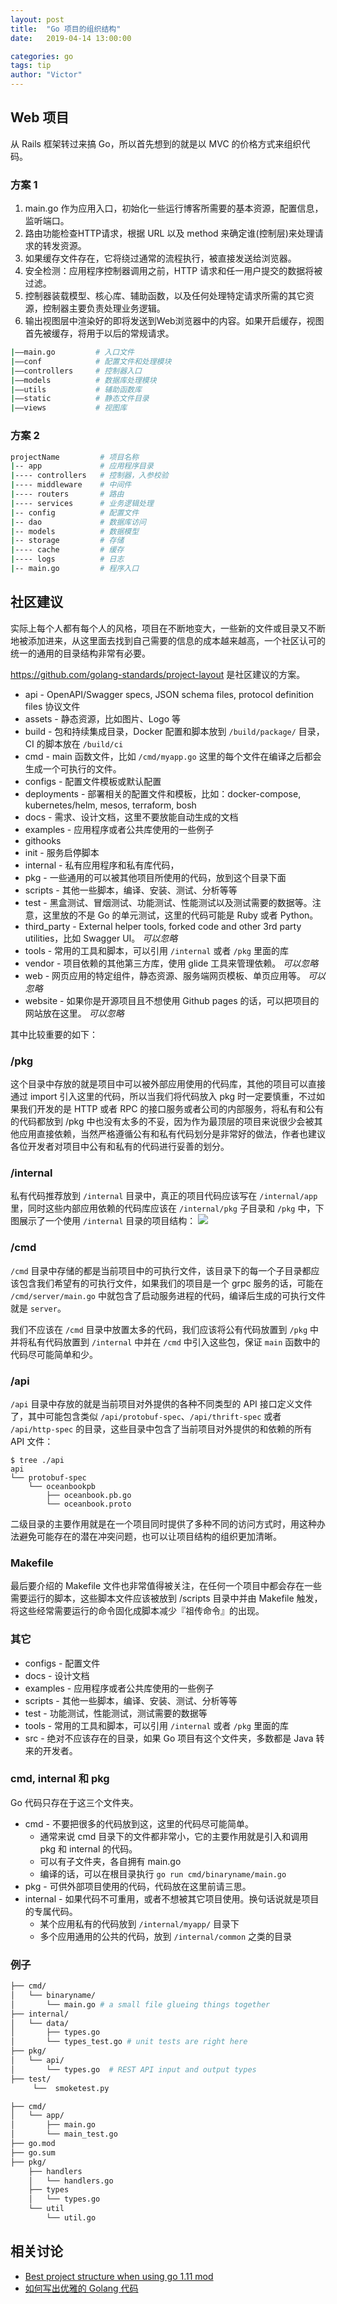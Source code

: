 ```yaml
---
layout: post
title:  "Go 项目的组织结构"
date:   2019-04-14 13:00:00

categories: go
tags: tip
author: "Victor"
---
```


## Web 项目

从 Rails 框架转过来搞 Go，所以首先想到的就是以 MVC 的价格方式来组织代码。

### 方案 1

1. main.go 作为应用入口，初始化一些运行博客所需要的基本资源，配置信息，监听端口。
2. 路由功能检查HTTP请求，根据 URL 以及 method 来确定谁(控制层)来处理请求的转发资源。
3. 如果缓存文件存在，它将绕过通常的流程执行，被直接发送给浏览器。
4. 安全检测：应用程序控制器调用之前，HTTP 请求和任一用户提交的数据将被过滤。
5. 控制器装载模型、核心库、辅助函数，以及任何处理特定请求所需的其它资源，控制器主要负责处理业务逻辑。
6. 输出视图层中渲染好的即将发送到Web浏览器中的内容。如果开启缓存，视图首先被缓存，将用于以后的常规请求。

```bash
|——main.go         # 入口文件
|——conf            # 配置文件和处理模块
|——controllers     # 控制器入口
|——models          # 数据库处理模块
|——utils           # 辅助函数库
|——static          # 静态文件目录
|——views           # 视图库
```

### 方案 2

```bash
projectName         # 项目名称
|-- app             # 应用程序目录
|---- controllers   # 控制器，入参校验
|---- middleware    # 中间件
|---- routers       # 路由
|---- services      # 业务逻辑处理
|-- config          # 配置文件
|-- dao             # 数据库访问
|-- models          # 数据模型
|-- storage         # 存储
|---- cache         # 缓存
|---- logs          # 日志
|-- main.go         # 程序入口
```

## 社区建议

实际上每个人都有每个人的风格，项目在不断地变大，一些新的文件或目录又不断地被添加进来，从这里面去找到自己需要的信息的成本越来越高，一个社区认可的统一的通用的目录结构非常有必要。

https://github.com/golang-standards/project-layout 是社区建议的方案。

* api - OpenAPI/Swagger specs, JSON schema files, protocol definition files 协议文件
* assets - 静态资源，比如图片、Logo 等
* build - 包和持续集成目录，Docker 配置和脚本放到 `/build/package/` 目录，CI 的脚本放在 `/build/ci`
* cmd - main 函数文件，比如 `/cmd/myapp.go` 这里的每个文件在编译之后都会生成一个可执行的文件。
* configs - 配置文件模板或默认配置
* deployments - 部署相关的配置文件和模板，比如：docker-compose, kubernetes/helm, mesos, terraform, bosh
* docs - 需求、设计文档，这里不要放能自动生成的文档
* examples - 应用程序或者公共库使用的一些例子
* githooks
* init - 服务启停脚本
* internal - 私有应用程序和私有库代码，
* pkg - 一些通用的可以被其他项目所使用的代码，放到这个目录下面
* scripts - 其他一些脚本，编译、安装、测试、分析等等
* test - 黑盒测试、冒烟测试、功能测试、性能测试以及测试需要的数据等。注意，这里放的不是 Go 的单元测试，这里的代码可能是 Ruby 或者 Python。
* third_party - External helper tools, forked code and other 3rd party utilities，比如 Swagger UI。 *可以忽略*
* tools - 常用的工具和脚本，可以引用 `/internal` 或者 `/pkg` 里面的库
* vendor - 项目依赖的其他第三方库，使用 glide 工具来管理依赖。 *可以忽略*
* web - 网页应用的特定组件，静态资源、服务端网页模板、单页应用等。 *可以忽略*
* website - 如果你是开源项目且不想使用 Github pages 的话，可以把项目的网站放在这里。 *可以忽略*

其中比较重要的如下：

### /pkg

这个目录中存放的就是项目中可以被外部应用使用的代码库，其他的项目可以直接通过 import 引入这里的代码，所以当我们将代码放入 pkg 时一定要慎重，不过如果我们开发的是 HTTP 或者 RPC 的接口服务或者公司的内部服务，将私有和公有的代码都放到 /pkg 中也没有太多的不妥，因为作为最顶层的项目来说很少会被其他应用直接依赖，当然严格遵循公有和私有代码划分是非常好的做法，作者也建议各位开发者对项目中公有和私有的代码进行妥善的划分。

### /internal

私有代码推荐放到 `/internal` 目录中，真正的项目代码应该写在 `/internal/app` 里，同时这些内部应用依赖的代码库应该在 `/internal/pkg` 子目录和 `/pkg` 中，下图展示了一个使用 `/internal` 目录的项目结构：
![](https://img.draveness.me/golang-internal-app-and-pkg.png)

### /cmd

`/cmd` 目录中存储的都是当前项目中的可执行文件，该目录下的每一个子目录都应该包含我们希望有的可执行文件，如果我们的项目是一个 grpc 服务的话，可能在 `/cmd/server/main.go` 中就包含了启动服务进程的代码，编译后生成的可执行文件就是 `server`。

我们不应该在 `/cmd` 目录中放置太多的代码，我们应该将公有代码放置到 `/pkg` 中并将私有代码放置到 `/internal` 中并在 `/cmd` 中引入这些包，保证 `main` 函数中的代码尽可能简单和少。

### /api
`/api` 目录中存放的就是当前项目对外提供的各种不同类型的 API 接口定义文件了，其中可能包含类似 `/api/protobuf-spec`、`/api/thrift-spec` 或者 `/api/http-spec` 的目录，这些目录中包含了当前项目对外提供的和依赖的所有 API 文件：

```
$ tree ./api
api
└── protobuf-spec
    └── oceanbookpb
        ├── oceanbook.pb.go
        └── oceanbook.proto
```

二级目录的主要作用就是在一个项目同时提供了多种不同的访问方式时，用这种办法避免可能存在的潜在冲突问题，也可以让项目结构的组织更加清晰。

### Makefile

最后要介绍的 Makefile 文件也非常值得被关注，在任何一个项目中都会存在一些需要运行的脚本，这些脚本文件应该被放到 /scripts 目录中并由 Makefile 触发，将这些经常需要运行的命令固化成脚本减少『祖传命令』的出现。

### 其它


* configs - 配置文件
* docs - 设计文档
* examples - 应用程序或者公共库使用的一些例子
* scripts - 其他一些脚本，编译、安装、测试、分析等等
* test - 功能测试，性能测试，测试需要的数据等
* tools - 常用的工具和脚本，可以引用 `/internal` 或者 `/pkg` 里面的库
* src - 绝对不应该存在的目录，如果 Go 项目有这个文件夹，多数都是 Java 转来的开发者。

### cmd, internal 和 pkg

Go 代码只存在于这三个文件夹。

* cmd - 不要把很多的代码放到这，这里的代码尽可能简单。
  * 通常来说 cmd 目录下的文件都非常小，它的主要作用就是引入和调用 pkg 和 internal 的代码。
  * 可以有子文件夹，各自拥有 main.go
  * 编译的话，可以在根目录执行 `go run cmd/binaryname/main.go`
* pkg - 可供外部项目使用的代码，代码放在这里前请三思。
* internal - 如果代码不可重用，或者不想被其它项目使用。换句话说就是项目的专属代码。
  * 某个应用私有的代码放到 `/internal/myapp/` 目录下
  * 多个应用通用的公共的代码，放到 `/internal/common` 之类的目录

### 例子

```bash
├── cmd/
│   └── binaryname/
│       └── main.go # a small file glueing things together
├── internal/
│   └── data/
│       ├── types.go
│       └── types_test.go # unit tests are right here
├── pkg/
│   └── api/
│       └── types.go  # REST API input and output types
├── test/
     └──  smoketest.py
```

```bash
├── cmd/
│   └── app/
│       ├── main.go
│       └── main_test.go
├── go.mod
├── go.sum
├── pkg/
    ├── handlers
    │   └── handlers.go
    ├── types
    │   └── types.go
    └── util
        └── util.go
```

## 相关讨论

* [Best project structure when using go 1.11 mod](https://github.com/golang-standards/project-layout/issues/18)
* [如何写出优雅的 Golang 代码](https://draveness.me/golang-101)
